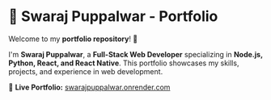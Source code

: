 # 🌟 Swaraj Puppalwar - Portfolio  

Welcome to my **portfolio repository**! 🚀  

I'm **Swaraj Puppalwar**, a **Full-Stack Web Developer** specializing in **Node.js, Python, React, and React Native**. This portfolio showcases my skills, projects, and experience in web development.  

🔗 **Live Portfolio:** [swarajpuppalwar.onrender.com](https://swarajpuppalwar.onrender.com/)  
